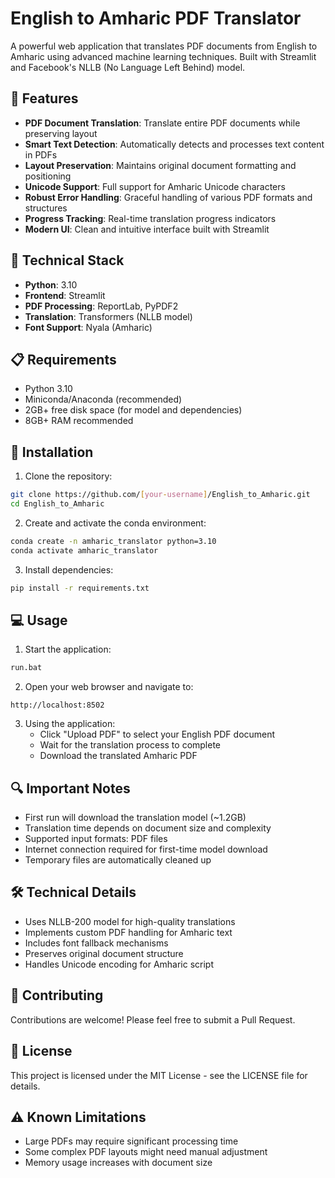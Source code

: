 # English to Amharic PDF Translator

A powerful web application that translates PDF documents from English to Amharic using advanced machine learning techniques. Built with Streamlit and Facebook's NLLB (No Language Left Behind) model.

## 🌟 Features

- **PDF Document Translation**: Translate entire PDF documents while preserving layout
- **Smart Text Detection**: Automatically detects and processes text content in PDFs
- **Layout Preservation**: Maintains original document formatting and positioning
- **Unicode Support**: Full support for Amharic Unicode characters
- **Robust Error Handling**: Graceful handling of various PDF formats and structures
- **Progress Tracking**: Real-time translation progress indicators
- **Modern UI**: Clean and intuitive interface built with Streamlit

## 🔧 Technical Stack

- **Python**: 3.10
- **Frontend**: Streamlit
- **PDF Processing**: ReportLab, PyPDF2
- **Translation**: Transformers (NLLB model)
- **Font Support**: Nyala (Amharic)

## 📋 Requirements

- Python 3.10
- Miniconda/Anaconda (recommended)
- 2GB+ free disk space (for model and dependencies)
- 8GB+ RAM recommended

## 🚀 Installation

1. Clone the repository:
```bash
git clone https://github.com/[your-username]/English_to_Amharic.git
cd English_to_Amharic
```

2. Create and activate the conda environment:
```bash
conda create -n amharic_translator python=3.10
conda activate amharic_translator
```

3. Install dependencies:
```bash
pip install -r requirements.txt
```

## 💻 Usage

1. Start the application:
```bash
run.bat
```

2. Open your web browser and navigate to:
```
http://localhost:8502
```

3. Using the application:
   - Click "Upload PDF" to select your English PDF document
   - Wait for the translation process to complete
   - Download the translated Amharic PDF

## 🔍 Important Notes

- First run will download the translation model (~1.2GB)
- Translation time depends on document size and complexity
- Supported input formats: PDF files
- Internet connection required for first-time model download
- Temporary files are automatically cleaned up

## 🛠️ Technical Details

- Uses NLLB-200 model for high-quality translations
- Implements custom PDF handling for Amharic text
- Includes font fallback mechanisms
- Preserves original document structure
- Handles Unicode encoding for Amharic script

## 🤝 Contributing

Contributions are welcome! Please feel free to submit a Pull Request.

## 📝 License

This project is licensed under the MIT License - see the LICENSE file for details.

## ⚠️ Known Limitations

- Large PDFs may require significant processing time
- Some complex PDF layouts might need manual adjustment
- Memory usage increases with document size
